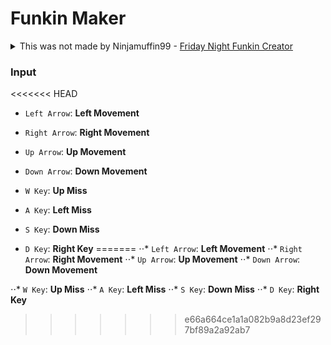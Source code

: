 # Funkin Maker
<details>
  <summary>This was not made by Ninjamuffin99 - <a target="blank_" href="https://ninja-muffin24.itch.io/funkin">Friday Night Funkin Creator</a></summary>
  On <a target="blank_" href="https://ninja-muffin24.itch.io/">Ninjamuffin99</a>'s Itch Page you can find all of his games!
</details>

### Input
<<<<<<< HEAD
- `Left Arrow`: **Left Movement**
- `Right Arrow`: **Right Movement**
- `Up Arrow`: **Up Movement**
- `Down Arrow`: **Down Movement**

- `W Key`: **Up Miss**
- `A Key`: **Left Miss**
- `S Key`: **Down Miss**
- `D Key`: **Right Key**
=======
⋅⋅* `Left Arrow`: **Left Movement**
⋅⋅* `Right Arrow`: **Right Movement**
⋅⋅* `Up Arrow`: **Up Movement**
⋅⋅* `Down Arrow`: **Down Movement**

⋅⋅* `W Key`: **Up Miss**
⋅⋅* `A Key`: **Left Miss**
⋅⋅* `S Key`: **Down Miss**
⋅⋅* `D Key`: **Right Key**
>>>>>>> e66a664ce1a1a082b9a8d23ef297bf89a2a92ab7
